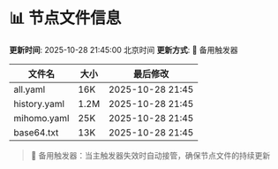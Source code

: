 # 📊 节点文件信息

**更新时间**: 2025-10-28 21:45:00 北京时间
**更新方式**: 🔄 备用触发器

| 文件名 | 大小 | 最后修改 |
|--------|------|----------|
| all.yaml | 16K | 2025-10-28 21:45 |
| history.yaml | 1.2M | 2025-10-28 21:45 |
| mihomo.yaml | 25K | 2025-10-28 21:45 |
| base64.txt | 13K | 2025-10-28 21:45 |

> 🔄 备用触发器：当主触发器失效时自动接管，确保节点文件的持续更新
